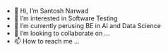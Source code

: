 - 👋 Hi, I’m Santosh Narwad
- 👀 I’m interested in Software Testing 
- 🌱 I’m currently perusing BE in AI and Data Science 
- 💞️ I’m looking to collaborate on ...
- 📫 How to reach me ...

<!---
santoshn86/santoshn86 is a ✨ special ✨ repository because its `README.md` (this file) appears on your GitHub profile.
You can click the Preview link to take a look at your changes.
--->
